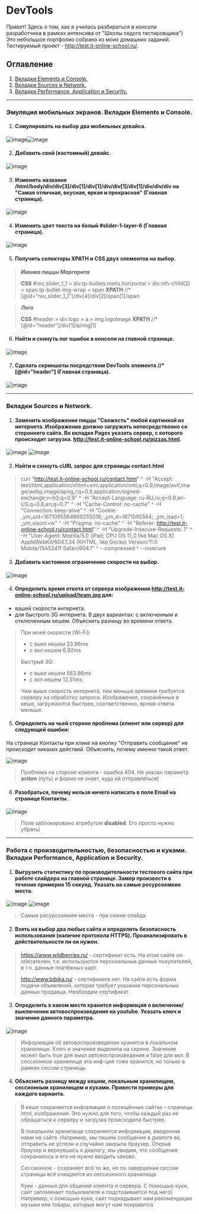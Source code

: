 # DevTools
Привет! Здесь о том, как я училась разбираться в консоли разработчика в рамках интенсива от "Школы седого тестировщика")
Это небольшое портфолио собрано из моих домашних заданий.
Тестируемый проект - http://test.it-online-school.ru/.

## Оглавление

1. [Вкладки Elements и Console.](#эмуляция-мобильных-экранов-вкладки-elements-и-console)
2. [Вкладки Sources и Network.](#вкладки-sources-и-network)
3. [Вкладки Performance, Application и Security.](#работа-с-производительностью-безопасностью-и-куками-вкладки-performance-application-и-security)

_____

### Эмуляция мобильных экранов. Вкладки Elements и Console.
1. #### Сэмулировать на выбор два мобильных девайса.
![image](https://user-images.githubusercontent.com/97261554/236709646-e1803044-db57-4ae1-8bd1-0cc8669a28e9.png)![image](https://user-images.githubusercontent.com/97261554/236709987-40dff923-4def-4a12-82ed-e9cde5d59c86.png)

2. #### Добавить свой (кастомный) девайс.
![image](https://user-images.githubusercontent.com/97261554/236710201-929141ac-40a2-44c7-81e2-c5a10f907bc6.png)

3. #### Изменить название /html/body/div/div[3]/div[1]/div[1]/div/div[1]/div[1]/div/div/div на "Самая отличная, вкусная, яркая и прекрасная" (Главная страница).
![image](https://user-images.githubusercontent.com/97261554/236710261-a0c21c95-43ee-44bf-88be-b81462e49d02.png)

4. #### Изменить цвет текста на белый #slider-1-layer-6 (Главная страница).
![image](https://user-images.githubusercontent.com/97261554/236710320-80f59cbf-88c4-4fb1-b193-812838e3cdcf.png)

5. #### Получить селекторы XPATH и CSS двух элементов на выбор.
>***Иконка пиццы Маргарита***
>
>**CSS** #rev_slider_1_1 > div.tp-bullets.metis.horizontal > div:nth-child(2) > span.tp-bullet-img-wrap > span
**XPATH** //*[@id="rev_slider_1_1"]/div[4]/div[2]/span[1]/span


>***Лого***
>
>**CSS** #header > div.logo > a > img.logoImage
**XPATH** //*[@id="header"]/div[1]/a/img[1]

6. #### Найти и скинуть лог ошибок в консоли на главной странице.
![image](https://user-images.githubusercontent.com/97261554/236710502-f2ebf281-93b0-479d-bb8a-ce631abea394.png)

7. #### Сделать скриншоты посредством DevTools элемента //*[@id="header"] (Главная страница).
![image](https://user-images.githubusercontent.com/97261554/236710659-6c6c4688-0c1f-4031-82f4-a943f1e6a5ed.png)

_____

### Вкладки Sources и Network.
1. #### Заменить изображение пиццы "Свежесть" любой картинкой из интернета. Изображение должно загружать непосредственно со стороннего сайта. Во вкладке Pages указать сервер, с которого происходит загрузка. http://test.it-online-school.ru/pizzas.html.
![image](https://user-images.githubusercontent.com/97261554/236711046-8d6f5a7d-5aa8-4272-b0b8-0c5f39973db6.png)
![image](https://user-images.githubusercontent.com/97261554/236711129-ea801e0c-f4c6-4bd8-bfb1-dae559932751.png)

2. #### Найти и скинуть cURL запрос для страницы contact.html

>curl "http://test.it-online-school.ru/contact.html" ^
  -H "Accept: text/html,application/xhtml+xml,application/xml;q=0.9,image/avif,image/webp,image/apng,*/*;q=0.8,application/signed-exchange;v=b3;q=0.9" ^
  -H "Accept-Language: ru-RU,ru;q=0.9,en-US;q=0.8,en;q=0.7" ^
  -H "Cache-Control: no-cache" ^
  -H "Connection: keep-alive" ^
  -H "Cookie: _ym_uid=1671095564669255018; _ym_d=1671095564; _ym_isad=1; _ym_visorc=w" ^
  -H "Pragma: no-cache" ^
  -H "Referer: http://test.it-online-school.ru/contact.html" ^
  -H "Upgrade-Insecure-Requests: 1" ^
  -H "User-Agent: Mozilla/5.0 (iPad; CPU OS 11_0 like Mac OS X) AppleWebKit/604.1.34 (KHTML, like Gecko) Version/11.0 Mobile/15A5341f Safari/604.1" ^
  --compressed ^
  --insecure
  
  3. #### Добавить кастомное ограничение скорости на выбор.
  ![image](https://user-images.githubusercontent.com/97261554/236711235-5afe8884-075b-4666-900f-c9a5edbaf242.png)

  4. #### Определить время ответа от сервера изображения http://test.it-online-school.ru/upload/team.jpg для:
- вашей скорости интернета.
- для быстрого 3G интернета.
В двух вариантах: с включенным и отключенным кешем. Объяснить разницу во времени ответа.

>При моей скорости (Wi-Fi):
>- с выкл кешем 23.96ms
>- с вкл кешем 6.92ms
>
>Быстрый 3G:
>- с выкл кешем 583.98ms
>- с вкл кешем 12.51ms
>
>Чем выше скорость интернета, тем меньше времени 
требуется серверу на обработку запроса. 
Изображения, сохранённые в кеше, загружаются быстрее,
соответственно, время ответа меньше.

5. #### Определить на чьей стороне проблема (клиент или сервер) для следующей ошибки:
На странице Контакты при клике на кнопку "Отправить сообщение" не происходит никаких действий.
Объяснить, почему именно такой ответ.

![image](https://user-images.githubusercontent.com/97261554/236711351-5b22fa40-75f5-4f2d-8a37-0efebadaa479.png)

>Проблема на стороне клиента - ошибка 404. Не указан параметр **action** (путь) и форма не знает, куда ей отправляться)

 6. #### Разобраться, почему нельзя ничего написать в поле Email на странице Контакты.
 ![image](https://user-images.githubusercontent.com/97261554/236711431-73e5d1d4-314a-4955-893d-221ba9e22016.png)
>Поле заблокировано атрибутом **disabled**. Его просто нужно убрать)

_____

### Работа с производительностью, безопасностью и куками. Вкладки Performance, Application и Security.
1. #### Выгрузить статистику по производительности тестового сайта при работе слайдера на главной странице. Замер произвести в течение примерно 15 секунд. Указать на самые ресурсоемкие места.
![image](https://user-images.githubusercontent.com/97261554/236711639-eeed32bc-0042-494b-a0fc-e5ea548982df.png)
![image](https://user-images.githubusercontent.com/97261554/236714671-47c9372a-5658-452f-a164-b46d0f857ff4.png)
>Самые ресурсоемкие места - при смене слайда.

2. #### Взять на выбор два любых сайта и определить безопасность использования (наличие протокола HTTPS). Проанализировать в действительности ли он нужен.

>https://www.wildberries.ru/ - сертификат есть. 
На этом сайте он обязателен, т.к. используются персональные данные 
покупателей, в т.ч. данные платёжных карт.
>
>http://www.bibika.ru/ - сертификата нет. 
На сайте есть форма подачи объявлений, которая требует указания 
персональных данных продавца. Необходим сертификат.

3. #### Определить в каком месте хранится информация о включении/выключении автовоспроизведения на youtube. Указать ключ и значение данного параметра.
![image](https://user-images.githubusercontent.com/97261554/236711926-8503fb5b-0900-4c5b-bcfb-85da2bd99a40.png)

>Информация об автовоспроизведении хранится в локальном хранилище.
>Ключ и значение выделила на скрине. Значение может быть true для выкл автовоспроизведения и false для вкл. В сессионном хранилище эта инф-ция тоже хранится, но только в рамках сессии страницы.

4. #### Объяснить разницу между кешем, локальным хранилищем, сессионным хранилищем и куками. Привести примеры для каждого варианта.
>В кеше сохраняется информация о посещённых сайтах - страницы html, изображения. Это нужно для того, чтобы каждый раз не обращаться к серверу и загрузка происходила быстрее.
>
>В локальном хранилище сохраняется информация, введенная нами на сайте. Например, мы пишем сообщение в диалоге вк, отправить не успели и случайно закрыли браузер. Открыв браузер и вернувшись к диалогу, мы увидим, что сообщение сохранилось и его не нужно вводить заново.
>
>Сессионное - сохраняет всё то же, но по завершении сессии страницы всё очищается из сессионного хранилища.
>
>Куки - данные для общения клиента и сервера. С помощью куки, сайт запоминает пользователя и подстраивается под него) Например, с помощью куки, сайт подкидывает нам рекомендации музыки или товары, которые могут нам понравится.



